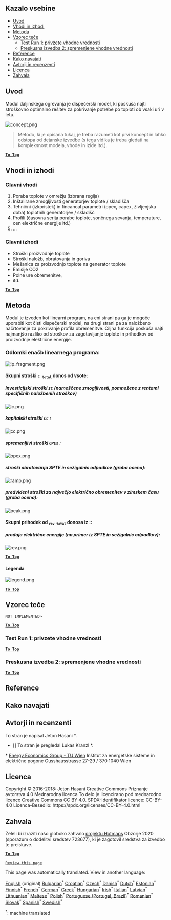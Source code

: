<h2> Kazalo vsebine </h2><ul><li> <a href="#introduction">Uvod</a> </li><li> <a href="#inputs-and-outputs">Vhodi in izhodi</a> </li><li> <a href="#method">Metoda</a> </li><li> <a href="#sample-run">Vzorec teče</a> <ul><li> <a href="#test-run-1-default-input-values">Test Run 1: privzete vhodne vrednosti</a> </li><li> <a href="#test-run-2-modified-input-values">Preskusna izvedba 2: spremenjene vhodne vrednosti</a> </li></ul></li><li> <a href="#references">Reference</a> </li><li> <a href="#how-to-cite">Kako navajati</a> </li><li> <a href="#authors-and-reviewers">Avtorji in recenzenti</a> </li><li> <a href="#license">Licenca</a> </li><li> <a href="#acknowledgement">Zahvala</a> </li></ul><h2> Uvod </h2><p> Modul daljinskega ogrevanja je dispečerski model, ki poskuša najti stroškovno optimalno rešitev za pokrivanje potrebe po toploti ob vsaki uri v letu. </p><p><img alt="concept.png" src="https://github.com/HotMaps/hotmaps_wiki/blob/master/Images/dh_supply/concept.png"/></p><blockquote><p> Metodo, ki je opisana tukaj, je treba razumeti kot prvi koncept in lahko odstopa od dejanske izvedbe (s tega vidika je treba gledati na kompleksnost modela, vhode in izide itd.). </p></blockquote><p><ins> <code><strong><a href="#table-of-contents">To Top</a></strong></code> </ins> </p><h2> Vhodi in izhodi </h2><h3> Glavni vhodi </h3><ol><li> Poraba toplote v omrežju (izbrana regija) </li><li> Inštalirane zmogljivosti generatorjev toplote / skladišča </li><li> Tehnični (izkoristek) in fincancal parametri (opex, capex, življenjska doba) toplotnih generatorjev / skladišč </li><li> Profili (časovna serija porabe toplote, sončnega sevanja, temperature, cen električne energije itd.) </li><li> ... </li></ol><h3> Glavni izhodi </h3><ul><li> Stroški proizvodnje toplote </li><li> Stroški naložb, obratovanja in goriva </li><li> Mešanica za proizvodnjo toplote na generator toplote </li><li> Emisije CO2 </li><li> Polne ure obremenitve, </li><li> itd. </li></ul><p><ins> <code><strong><a href="#table-of-contents">To Top</a></strong></code> </ins> </p><h2> Metoda </h2><p> Modul je izveden kot linearni program, na eni strani pa ga je mogoče uporabiti kot čisti dispečerski model, na drugi strani pa za naložbeno načrtovanje za pokrivanje profila obremenitve. Ciljna funkcija poskuša najti najmanjšo razliko od stroškov za zagotavljanje toplote in prihodkov od proizvodnje električne energije. </p><h3> Odlomki enačb linearnega programa: </h3><p><img alt="lp_fragment.png" src="https://github.com/HotMaps/hotmaps_wiki/blob/master/Images/dh_supply/lp_fragment.png"/></p><h4> Skupni stroški <code>c <sub>total</sub></code> donos od vsote: </h4><h5> investicijski stroški <code>IC</code> (nameščene zmogljivosti, pomnožene z rentami specifičnih naložbenih stroškov) </h5><p><img alt="ic.png" src="https://github.com/HotMaps/hotmaps_wiki/blob/master/Images/dh_supply/ic.png"/></p><h5> kapitalski stroški <code>CC</code> : </h5><p><img alt="cc.png" src="https://github.com/HotMaps/hotmaps_wiki/blob/master/Images/dh_supply/cc.png"/></p><h5> spremenljivi stroški <code>OPEX</code> : </h5><p><img alt="opex.png" src="https://github.com/HotMaps/hotmaps_wiki/blob/master/Images/dh_supply/opex.png"/></p><h5> stroški obratovanja SPTE in sežigalnic odpadkov (groba ocena): </h5><p><img alt="ramp.png" src="https://github.com/HotMaps/hotmaps_wiki/blob/master/Images/dh_supply/ramp.png"/></p><h5> predvideni stroški za največjo električno obremenitev v zimskem času (groba ocena): </h5><p><img alt="peak.png" src="https://github.com/HotMaps/hotmaps_wiki/blob/master/Images/dh_supply/peak.png"/></p><h4> Skupni prihodek od <code><sub>rev total</sub></code> donosa iz :: </h4><h5> prodaja električne energije (na primer iz SPTE in sežigalnic odpadkov): </h5><p><img alt="rev.png" src="https://github.com/HotMaps/hotmaps_wiki/blob/master/Images/dh_supply/rev.png"/></p><p><ins> <code><strong><a href="#table-of-contents">To Top</a></strong></code> </ins> </p><h4> Legenda </h4><p><img alt="legend.png" src="https://github.com/HotMaps/hotmaps_wiki/blob/master/Images/dh_supply/legend.png"/></p><p><ins> <code><strong><a href="#table-of-contents">To Top</a></strong></code> </ins> </p><h2> Vzorec teče </h2><p> <code>NOT IMPLEMENTED&gt;</code> </p> <p><ins> <code><strong><a href="#table-of-contents">To Top</a></strong></code> </ins> </p><h3> Test Run 1: privzete vhodne vrednosti </h3><p><ins> <code><strong><a href="#table-of-contents">To Top</a></strong></code> </ins> </p><h3> Preskusna izvedba 2: spremenjene vhodne vrednosti </h3><p><ins> <code><strong><a href="#table-of-contents">To Top</a></strong></code> </ins> </p><h2> Reference </h2><h2> Kako navajati </h2><h2> Avtorji in recenzenti </h2><p> To stran je napisal Jeton Hasani *. </p><ul><li> [] To stran je pregledal Lukas Kranzl *. </li></ul><p> * <a href="https://eeg.tuwien.ac.at/">Energy Economics Group - TU Wien</a> Inštitut za energetske sisteme in električne pogone Gusshausstrasse 27-29 / 370 1040 Wien </p><h2> Licenca </h2><p> Copyright © 2016-2018: Jeton Hasani Creative Commons Priznanje avtorstva 4.0 Mednarodna licenca To delo je licencirano pod mednarodno licenco Creative Commons CC BY 4.0. SPDX-Identifikator licence: CC-BY-4.0 Licenca-Besedilo: https://spdx.org/licenses/CC-BY-4.0.html </p><h2> Zahvala </h2><p> Želeli bi izraziti našo globoko zahvalo <a href="https://www.hotmaps-project.eu">projektu Hotmaps</a> Obzorje 2020 (sporazum o dodelitvi sredstev 723677), ki je zagotovil sredstva za izvedbo te preiskave. </p><p><ins> <code><strong><a href="#table-of-contents">To Top</a></strong></code> </ins> </p><p> <code><a href="https://github.com/HotMaps/hotmaps_wiki/wiki/CM_DH_supply/_edit">Review this page</a></code> </p>

This page was automatically translated. View in another language:

[English](en-CM-District-heating-supply-dispatch) (original) [Bulgarian](bg-CM-District-heating-supply-dispatch)<sup>\*</sup> [Croatian](hr-CM-District-heating-supply-dispatch)<sup>\*</sup> [Czech](cs-CM-District-heating-supply-dispatch)<sup>\*</sup> [Danish](da-CM-District-heating-supply-dispatch)<sup>\*</sup> [Dutch](nl-CM-District-heating-supply-dispatch)<sup>\*</sup> [Estonian](et-CM-District-heating-supply-dispatch)<sup>\*</sup> [Finnish](fi-CM-District-heating-supply-dispatch)<sup>\*</sup> [French](fr-CM-District-heating-supply-dispatch)<sup>\*</sup> [German](de-CM-District-heating-supply-dispatch)<sup>\*</sup> [Greek](el-CM-District-heating-supply-dispatch)<sup>\*</sup> [Hungarian](hu-CM-District-heating-supply-dispatch)<sup>\*</sup> [Irish](ga-CM-District-heating-supply-dispatch)<sup>\*</sup> [Italian](it-CM-District-heating-supply-dispatch)<sup>\*</sup> [Latvian](lv-CM-District-heating-supply-dispatch)<sup>\*</sup> [Lithuanian](lt-CM-District-heating-supply-dispatch)<sup>\*</sup> [Maltese](mt-CM-District-heating-supply-dispatch)<sup>\*</sup> [Polish](pl-CM-District-heating-supply-dispatch)<sup>\*</sup> [Portuguese (Portugal, Brazil)](pt-CM-District-heating-supply-dispatch)<sup>\*</sup> [Romanian](ro-CM-District-heating-supply-dispatch)<sup>\*</sup> [Slovak](sk-CM-District-heating-supply-dispatch)<sup>\*</sup>  [Spanish](es-CM-District-heating-supply-dispatch)<sup>\*</sup> [Swedish](sv-CM-District-heating-supply-dispatch)<sup>\*</sup> 

<sup>\*</sup>: machine translated
